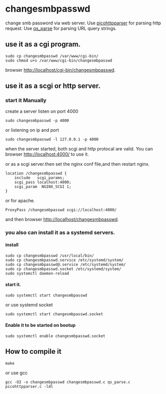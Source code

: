 # changesmbpasswd
change smb password via web server.
Use [picohttpparser](https://github.com/h2o/picohttpparser) for  parsing http request.
Use [qs_parse](https://github.com/bartgrantham/qs_parse) for  parsing URL query strings.

## use it as a cgi program.
	sudo cp changesmbpasswd /var/www/cgi-bin/
	sudo chmod u+s /var/www/cgi-bin/changesmbpasswd
browser [http://localhost/cgi-bin/changesmbpasswd](http://localhost/cgi-bin/changesmbpasswd).

## use it as a scgi or http server.
### start it Manually
create a server listen on port 4000

	sudo changesmbpasswd -p 4000

or listening on ip and port

	sudo changesmbpasswd -l 127.0.0.1 -p 4000

when the server started, both scgi and http protocal are valid.
You can browser [http://localhost:4000/](http://localhost:4000/) to use it.

or as a scgi server.then set the nginx conf file,and then restart nginx.

	location /changesmbpasswd {
	    include   scgi_params;
	    scgi_pass localhost:4000;
        scgi_param	NGINX_SCGI 1;
	}

or for apache.

	ProxyPass /changesmbpasswd scgi://localhost:4000/

and then browser [http://localhost/changesmbpasswd](http://localhost/changesmbpasswd).

### you also can install it as a systemd servers.
#### install
	sudo cp changesmbpasswd /usr/local/bin/
	sudo cp changesmbpasswd.service /etc/systemd/system/
	sudo cp changesmbpasswd@.service /etc/systemd/system/
	sudo cp changesmbpasswd.socket /etc/systemd/system/
	sudo systemctl daemon-reload
#### start it.
	sudo systemctl start changesmbpasswd
or use systemd socket

	sudo systemctl start changesmbpasswd.socket

#### Enable it to be started on bootup
	sudo systemctl enable changesmbpasswd.socket
	
## How to compile it 
	make

or use gcc

	gcc -O2 -o changesmbpasswd changesmbpasswd.c qs_parse.c picohttpparser.c -ldl
